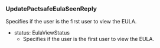### UpdatePactsafeEulaSeenReply
Specifies if the user is the first user to view the EULA.

- status: EulaViewStatus
  - Specifies if the user is the first user to view the EULA.

